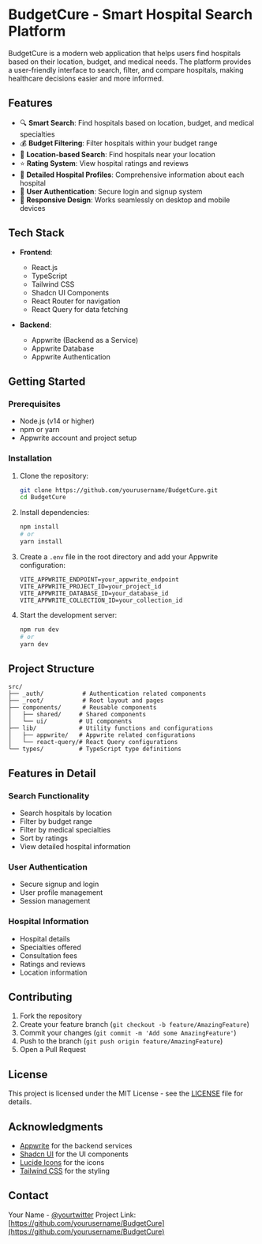 # BudgetCure - Smart Hospital Search Platform

BudgetCure is a modern web application that helps users find hospitals based on their location, budget, and medical needs. The platform provides a user-friendly interface to search, filter, and compare hospitals, making healthcare decisions easier and more informed.

## Features

- 🔍 **Smart Search**: Find hospitals based on location, budget, and medical specialties
- 💰 **Budget Filtering**: Filter hospitals within your budget range
- 📍 **Location-based Search**: Find hospitals near your location
- ⭐ **Rating System**: View hospital ratings and reviews
- 🏥 **Detailed Hospital Profiles**: Comprehensive information about each hospital
- 🔐 **User Authentication**: Secure login and signup system
- 📱 **Responsive Design**: Works seamlessly on desktop and mobile devices

## Tech Stack

- **Frontend**:
  - React.js
  - TypeScript
  - Tailwind CSS
  - Shadcn UI Components
  - React Router for navigation
  - React Query for data fetching

- **Backend**:
  - Appwrite (Backend as a Service)
  - Appwrite Database
  - Appwrite Authentication

## Getting Started

### Prerequisites

- Node.js (v14 or higher)
- npm or yarn
- Appwrite account and project setup

### Installation

1. Clone the repository:
   ```bash
   git clone https://github.com/yourusername/BudgetCure.git
   cd BudgetCure
   ```

2. Install dependencies:
   ```bash
   npm install
   # or
   yarn install
   ```

3. Create a `.env` file in the root directory and add your Appwrite configuration:
   ```
   VITE_APPWRITE_ENDPOINT=your_appwrite_endpoint
   VITE_APPWRITE_PROJECT_ID=your_project_id
   VITE_APPWRITE_DATABASE_ID=your_database_id
   VITE_APPWRITE_COLLECTION_ID=your_collection_id
   ```

4. Start the development server:
   ```bash
   npm run dev
   # or
   yarn dev
   ```

## Project Structure

```
src/
├── _auth/           # Authentication related components
├── _root/           # Root layout and pages
├── components/      # Reusable components
│   ├── shared/     # Shared components
│   └── ui/         # UI components
├── lib/            # Utility functions and configurations
│   ├── appwrite/   # Appwrite related configurations
│   └── react-query/# React Query configurations
└── types/          # TypeScript type definitions
```

## Features in Detail

### Search Functionality
- Search hospitals by location
- Filter by budget range
- Filter by medical specialties
- Sort by ratings
- View detailed hospital information

### User Authentication
- Secure signup and login
- User profile management
- Session management

### Hospital Information
- Hospital details
- Specialties offered
- Consultation fees
- Ratings and reviews
- Location information

## Contributing

1. Fork the repository
2. Create your feature branch (`git checkout -b feature/AmazingFeature`)
3. Commit your changes (`git commit -m 'Add some AmazingFeature'`)
4. Push to the branch (`git push origin feature/AmazingFeature`)
5. Open a Pull Request

## License

This project is licensed under the MIT License - see the [LICENSE](LICENSE) file for details.

## Acknowledgments

- [Appwrite](https://appwrite.io/) for the backend services
- [Shadcn UI](https://ui.shadcn.com/) for the UI components
- [Lucide Icons](https://lucide.dev/) for the icons
- [Tailwind CSS](https://tailwindcss.com/) for the styling

## Contact

Your Name - [@yourtwitter](https://twitter.com/yourtwitter)
Project Link: [https://github.com/yourusername/BudgetCure](https://github.com/yourusername/BudgetCure)
